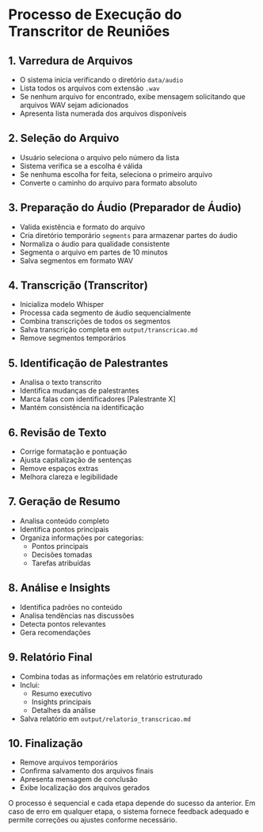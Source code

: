 # Processo de Execução do Transcritor de Reuniões

## 1. Varredura de Arquivos
- O sistema inicia verificando o diretório `data/audio`
- Lista todos os arquivos com extensão `.wav`
- Se nenhum arquivo for encontrado, exibe mensagem solicitando que arquivos WAV sejam adicionados
- Apresenta lista numerada dos arquivos disponíveis

## 2. Seleção do Arquivo
- Usuário seleciona o arquivo pelo número da lista
- Sistema verifica se a escolha é válida
- Se nenhuma escolha for feita, seleciona o primeiro arquivo
- Converte o caminho do arquivo para formato absoluto

## 3. Preparação do Áudio (Preparador de Áudio)
- Valida existência e formato do arquivo
- Cria diretório temporário `segments` para armazenar partes do áudio
- Normaliza o áudio para qualidade consistente
- Segmenta o arquivo em partes de 10 minutos
- Salva segmentos em formato WAV

## 4. Transcrição (Transcritor)
- Inicializa modelo Whisper
- Processa cada segmento de áudio sequencialmente
- Combina transcrições de todos os segmentos
- Salva transcrição completa em `output/transcricao.md`
- Remove segmentos temporários

## 5. Identificação de Palestrantes
- Analisa o texto transcrito
- Identifica mudanças de palestrantes
- Marca falas com identificadores [Palestrante X]
- Mantém consistência na identificação

## 6. Revisão de Texto
- Corrige formatação e pontuação
- Ajusta capitalização de sentenças
- Remove espaços extras
- Melhora clareza e legibilidade

## 7. Geração de Resumo
- Analisa conteúdo completo
- Identifica pontos principais
- Organiza informações por categorias:
  - Pontos principais
  - Decisões tomadas
  - Tarefas atribuídas

## 8. Análise e Insights
- Identifica padrões no conteúdo
- Analisa tendências nas discussões
- Detecta pontos relevantes
- Gera recomendações

## 9. Relatório Final
- Combina todas as informações em relatório estruturado
- Inclui:
  - Resumo executivo
  - Insights principais
  - Detalhes da análise
- Salva relatório em `output/relatorio_transcricao.md`

## 10. Finalização
- Remove arquivos temporários
- Confirma salvamento dos arquivos finais
- Apresenta mensagem de conclusão
- Exibe localização dos arquivos gerados

O processo é sequencial e cada etapa depende do sucesso da anterior. Em caso de erro em qualquer etapa, o sistema fornece feedback adequado e permite correções ou ajustes conforme necessário.
